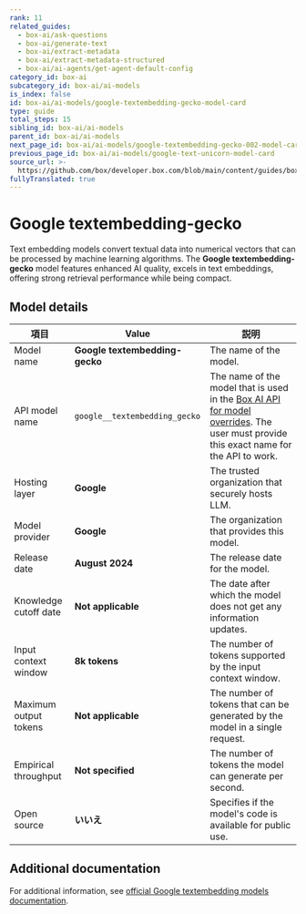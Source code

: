 ```yaml
---
rank: 11
related_guides:
  - box-ai/ask-questions
  - box-ai/generate-text
  - box-ai/extract-metadata
  - box-ai/extract-metadata-structured
  - box-ai/ai-agents/get-agent-default-config
category_id: box-ai
subcategory_id: box-ai/ai-models
is_index: false
id: box-ai/ai-models/google-textembedding-gecko-model-card
type: guide
total_steps: 15
sibling_id: box-ai/ai-models
parent_id: box-ai/ai-models
next_page_id: box-ai/ai-models/google-textembedding-gecko-002-model-card
previous_page_id: box-ai/ai-models/google-text-unicorn-model-card
source_url: >-
  https://github.com/box/developer.box.com/blob/main/content/guides/box-ai/ai-models/google-textembedding-gecko-model-card.md
fullyTranslated: true
---
```

# Google textembedding-gecko

Text embedding models convert textual data into numerical vectors that can be processed by machine learning algorithms. The **Google textembedding-gecko** model features enhanced AI quality, excels in text embeddings, offering strong retrieval performance while being compact.

## Model details

| 項目                    | Value                          | 説明                                                                                                                                                |
| --------------------- | ------------------------------ | ------------------------------------------------------------------------------------------------------------------------------------------------- |
| Model name            | **Google textembedding-gecko** | The name of the model.                                                                                                                            |
| API model name        | `google__textembedding_gecko`  | The name of the model that is used in the [Box AI API for model overrides][overrides]. The user must provide this exact name for the API to work. |
| Hosting layer         | **Google**                     | The trusted organization that securely hosts LLM.                                                                                                 |
| Model provider        | **Google**                     | The organization that provides this model.                                                                                                        |
| Release date          | **August 2024**                | The release date for the model.                                                                                                                   |
| Knowledge cutoff date | **Not applicable**             | The date after which the model does not get any information updates.                                                                              |
| Input context window  | **8k tokens**                  | The number of tokens supported by the input context window.                                                                                       |
| Maximum output tokens | **Not applicable**             | The number of tokens that can be generated by the model in a single request.                                                                      |
| Empirical throughput  | **Not specified**              | The number of tokens the model can generate per second.                                                                                           |
| Open source           | **いいえ**                        | Specifies if the model's code is available for public use.                                                                                        |

## Additional documentation

For additional information, see [official Google textembedding models documentation][vertex-ai-model].

[vertex-ai-model]: https://cloud.google.com/vertex-ai/generative-ai/docs/learn/models#models

[overrides]: g://box-ai/ai-agents/overrides-tutorial
